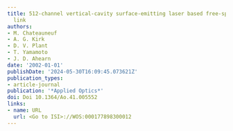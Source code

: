 ```yaml
---
title: 512-channel vertical-cavity surface-emitting laser based free-space optical
  link
authors:
- M. Chateauneuf
- A. G. Kirk
- D. V. Plant
- T. Yamamoto
- J. D. Ahearn
date: '2002-01-01'
publishDate: '2024-05-30T16:09:45.073621Z'
publication_types:
- article-journal
publication: '*Applied Optics*'
doi: Doi 10.1364/Ao.41.005552
links:
- name: URL
  url: <Go to ISI>://WOS:000177898300012
---
```

